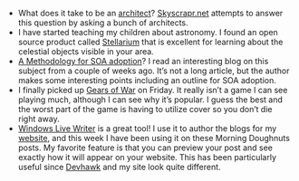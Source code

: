 -   What does it take to be an
    [architect](http://www.skyscrapr.net/blogs/architecture_audios_videos_webcasts/archive/2007/02/19/764.aspx)?
    [Skyscrapr.net](http://www.skyscrapr.net/) attempts to answer this
    question by asking a bunch of architects.
-   I have started teaching my children about astronomy. I found an open
    source product called [Stellarium](http://www.stellarium.org/) that
    is excellent for learning about the celestial objects visible in
    your area.
-   [A Methodology for SOA
    adoption](http://regumindtrail.wordpress.com/2007/01/31/methodology-for-soa-adoption/)?
    I read an interesting blog on this subject from a couple of weeks
    ago. It’s not a long article, but the author makes some interesting
    points including an outline for SOA adoption.
-   I finally picked up [Gears of
    War](http://gearsofwar.com/emergenceday/) on Friday. It really isn’t
    a game I can see playing much, although I can see why it’s popular.
    I guess the best and the worst part of the game is having to utilize
    cover so you don’t die right away.
-   [Windows Live
    Writer](http://ideas.live.com/programpage.aspx?versionId=4372c8c2-b76f-4d44-aea1-9835b61d8dc1)
    is a great tool! I use it to author the blogs for my
    [website](http://halfmybrain.spaces.live.com/), and this week I have
    been using it on these Morning Doughnuts posts. My favorite feature
    is that you can preview your post and see exactly how it will appear
    on your website. This has been particularly useful since
    [Devhawk](http://www.devhawk.net/) and my site look quite different.

